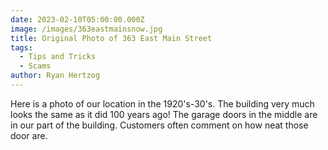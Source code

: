 ```yaml
---
date: 2023-02-10T05:00:00.000Z
image: /images/363eastmainsnow.jpg
title: Original Photo of 363 East Main Street
tags:
  - Tips and Tricks
  - Scams
author: Ryan Hertzog
---
```


Here is a photo of our location in the 1920's-30's. The building very much looks the same as it did 100 years ago! The garage doors in the middle are in our part of the building. Customers often comment on how neat those door are.